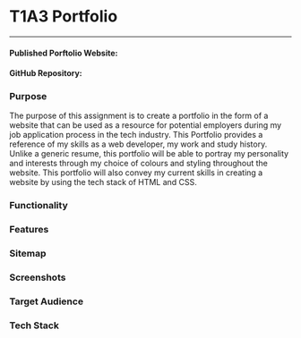 # T1A3 Portfolio
_______

#### Published Porftolio Website:

#### GitHub Repository:

### Purpose 

The purpose of this assignment is to create a portfolio in the form of a website that can be used as a resource for potential employers during my job application process in the tech industry. This Portfolio provides a reference of my skills as a web developer, my work and study history. Unlike a generic resume, this portfolio will be able to portray my personality and interests through my choice of colours and styling throughout the website. This portfolio will also convey my current skills in creating a website by using the tech stack of HTML and CSS. 

### Functionality

### Features 

### Sitemap

### Screenshots

### Target Audience

### Tech Stack